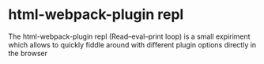 # html-webpack-plugin repl

The html-webpack-plugin repl (Read–eval–print loop) is a small expiriment which allows to quickly fiddle around with different plugin options directly in the browser